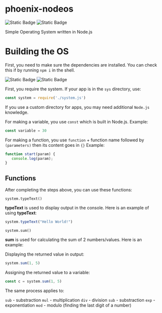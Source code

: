 # phoenix-nodeos
![Static Badge](https://img.shields.io/badge/PhoenixNodeOS-v._1.0.1-green) ![Static Badge](https://img.shields.io/badge/npm-v10.2.3-red?style=flat)


Simple Operating System written in Node.js


# Building the OS

First, you need to make sure the dependencies are installed. You can check this if by running `npm i` in the shell.

![Static Badge](https://img.shields.io/badge/newVersion-%23ff0000)
![Static Badge](https://img.shields.io/badge/buildTools-green)



First, you require the system. If your app is in the `sys` directory, use:
```js
const system = require('./system.js')
```

If you use a custom directory for apps, you may need additional `Node.js` knowledge.

For making a variable, you use `const` which is built in Node.js.
Example:
```js
const variable = 30
```

For making a function, you use `function` + function name followed by `(parameters)` then its content goes in `{}`
Example:
```js
function start(param) {
   console.log(param);
}
```


## Functions

After completing the steps above, you can use these functions:

`system.typeText()`

**typeText** is used to display output in the console. Here is an example of using **typeText**:

```js
system.typeText("Hello World!")
```


`system.sum()`

**sum** is used for calculating the sum of 2 numbers/values. Here is an example:

Displaying the returned value in output:

```js
system.sum(1, 5)
```
Assigning the returned value to a variable:

```js
const c = system.sum(1, 5)
```


The same process applies to:

`sub` - substraction
`mul` - multiplication
`div` - division
`sub` - substraction
`exp` - exponentiation
`mod` - modulo (finding the last digit of a number)




